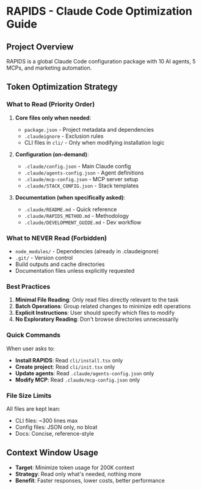 # RAPIDS - Claude Code Optimization Guide

## Project Overview
RAPIDS is a global Claude Code configuration package with 10 AI agents, 5 MCPs, and marketing automation.

## Token Optimization Strategy

### What to Read (Priority Order)
1. **Core files only when needed**:
   - `package.json` - Project metadata and dependencies
   - `.claudeignore` - Exclusion rules
   - CLI files in `cli/` - Only when modifying installation logic

2. **Configuration (on-demand)**:
   - `.claude/config.json` - Main Claude config
   - `.claude/agents-config.json` - Agent definitions
   - `.claude/mcp-config.json` - MCP server setup
   - `.claude/STACK_CONFIG.json` - Stack templates

3. **Documentation (when specifically asked)**:
   - `.claude/README.md` - Quick reference
   - `.claude/RAPIDS_METHOD.md` - Methodology
   - `.claude/DEVELOPMENT_GUIDE.md` - Dev workflow

### What to NEVER Read (Forbidden)
- `node_modules/` - Dependencies (already in .claudeignore)
- `.git/` - Version control
- Build outputs and cache directories
- Documentation files unless explicitly requested

### Best Practices
1. **Minimal File Reading**: Only read files directly relevant to the task
2. **Batch Operations**: Group related changes to minimize edit operations
3. **Explicit Instructions**: User should specify which files to modify
4. **No Exploratory Reading**: Don't browse directories unnecessarily

### Quick Commands
When user asks to:
- **Install RAPIDS**: Read `cli/install.tsx` only
- **Create project**: Read `cli/init.tsx` only
- **Update agents**: Read `.claude/agents-config.json` only
- **Modify MCP**: Read `.claude/mcp-config.json` only

### File Size Limits
All files are kept lean:
- CLI files: ~300 lines max
- Config files: JSON only, no bloat
- Docs: Concise, reference-style

## Context Window Usage
- **Target**: Minimize token usage for 200K context
- **Strategy**: Read only what's needed, nothing more
- **Benefit**: Faster responses, lower costs, better performance
